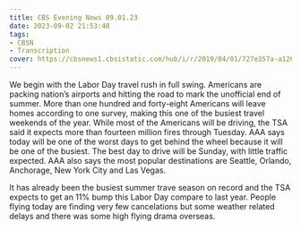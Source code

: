 ```yaml
---
title: CBS Evening News 09.01.23
date: 2023-09-02 21:53:48
tags:
- CBSN
- Transcription
cover: https://cbsnews1.cbsistatic.com/hub/i/r/2019/04/01/727e357a-a126-4138-a2c5-4d3222669d57/thumbnail/640x360/3ff2761028dc5c65cc4f07acd54bcd5c/cbsn2-logo-1920x1080.jpg
---
```

We begin with the Labor Day travel rush in full swing. Americans are packing nation’s airports and hitting the road to mark the unofficial end of summer. More than one hundred and forty-eight Americans will leave homes according to one survey, making this one of the busiest travel weekends of the year. While most of the Americans will be driving, the TSA said it expects more than fourteen million fires through Tuesday. AAA says today will be one of the worst days to get behind the wheel because it will be one of the busiest. The best day to drive will be Sunday, with little traffic expected. AAA also says the most popular destinations are Seattle, Orlando, Anchorage, New York City and Las Vegas. 

It has already been the busiest summer trave season on record and the TSA expects to get an 11% bump this Labor Day compare to last year. People flying today are finding very few cancelations but some weather related delays and there was some high flying drama overseas. 
